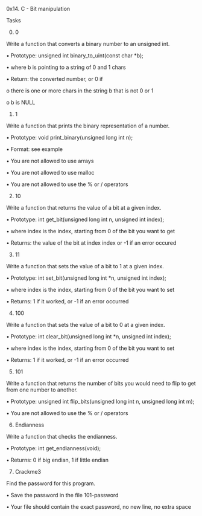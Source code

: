 0x14. C - Bit manipulation

Tasks

0.	0

Write a function that converts a binary number to an unsigned int.

•	Prototype: unsigned int binary_to_uint(const char *b);

•	where b is pointing to a string of 0 and 1 chars

•	Return: the converted number, or 0 if

o	there is one or more chars in the string b that is not 0 or 1

o	b is NULL

1. 1

Write a function that prints the binary representation of a number.

•	Prototype: void print_binary(unsigned long int n);

•	Format: see example

•	You are not allowed to use arrays

•	You are not allowed to use malloc

•	You are not allowed to use the % or / operators

 2. 10

Write a function that returns the value of a bit at a given index.

•	Prototype: int get_bit(unsigned long int n, unsigned int index);

•	where index is the index, starting from 0 of the bit you want to get

•	Returns: the value of the bit at index index or -1 if an error occured

 3. 11

Write a function that sets the value of a bit to 1 at a given index.

•	Prototype: int set_bit(unsigned long int *n, unsigned int index);

•	where index is the index, starting from 0 of the bit you want to set

•	Returns: 1 if it worked, or -1 if an error occurred

4. 100

Write a function that sets the value of a bit to 0 at a given index.

•	Prototype: int clear_bit(unsigned long int *n, unsigned int index);

•	where index is the index, starting from 0 of the bit you want to set

•	Returns: 1 if it worked, or -1 if an error occurred

5. 101

Write a function that returns the number of bits you would need to flip to get from one number to another.

•	Prototype: unsigned int flip_bits(unsigned long int n, unsigned long int m);

•	You are not allowed to use the % or / operators

 6. Endianness

Write a function that checks the endianness.

•	Prototype: int get_endianness(void);

•	Returns: 0 if big endian, 1 if little endian

7. Crackme3

Find the password for this program.

•	Save the password in the file 101-password

•	Your file should contain the exact password, no new line, no extra space



